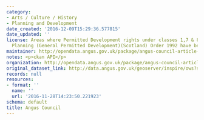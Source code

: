 ```yaml
---
category:
- Arts / Culture / History
- Planning and Development
date_created: '2016-12-09T15:29:36.577815'
date_updated: ''
license: Areas where Permitted Development rights under classes 1,7 & 8 of Town Country
  Planning (General Permitted Development)(Scotland) Order 1992 have been revoked.
maintainer: http://opendata.angus.gov.uk/package/angus-council-article-4-directives
notes: <p>ckan API</p>
organization: http://opendata.angus.gov.uk/package/angus-council-article-4-directives
original_dataset_link: http://data.angus.gov.uk/geoserver/inspire/ows?service=WFS&version=1.0.0&request=GetFeature&typeName=inspire:pln_art4dir&outputFormat=application%2Fjson&srsName=EPSG:3857
records: null
resources:
- format: ''
  name: ''
  url: '2016-11-28T14:23:50.221923'
schema: default
title: Angus Council
---
```

